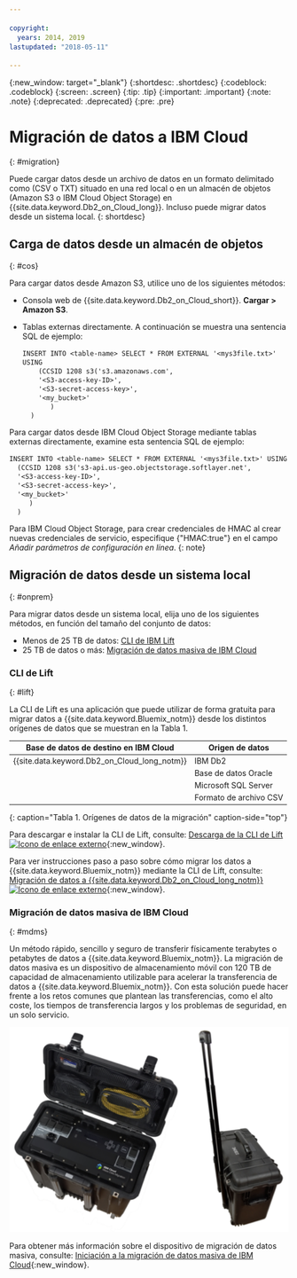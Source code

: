 ```yaml
---

copyright:
  years: 2014, 2019
lastupdated: "2018-05-11"

---
```


<!-- Attribute definitions --> 
{:new_window: target="_blank"}
{:shortdesc: .shortdesc}
{:codeblock: .codeblock}
{:screen: .screen}
{:tip: .tip}
{:important: .important}
{:note: .note}
{:deprecated: .deprecated}
{:pre: .pre}

# Migración de datos a IBM Cloud
{: #migration}

Puede cargar datos desde un archivo de datos en un formato delimitado como (CSV o TXT) situado en una red local o en un almacén de objetos (Amazon S3 o IBM Cloud Object Storage) en {{site.data.keyword.Db2_on_Cloud_long}}. Incluso puede migrar datos desde un sistema local.
{: shortdesc}

## Carga de datos desde un almacén de objetos
{: #cos}

Para cargar datos desde Amazon S3, utilice uno de los siguientes métodos:
  * Consola web de {{site.data.keyword.Db2_on_Cloud_short}}. **Cargar > Amazon S3**. 
  * Tablas externas directamente. A continuación se muestra una sentencia SQL de ejemplo:

    ```
    INSERT INTO <table-name> SELECT * FROM EXTERNAL '<mys3file.txt>' USING
        (CCSID 1208 s3('s3.amazonaws.com',
        '<S3-access-key-ID>',
        '<S3-secret-access-key>',
        '<my_bucket>'
           )
      )      
    ```

Para cargar datos desde IBM Cloud Object Storage mediante tablas externas directamente, examine esta sentencia SQL de ejemplo:

```
INSERT INTO <table-name> SELECT * FROM EXTERNAL '<mys3file.txt>' USING
  (CCSID 1208 s3('s3-api.us-geo.objectstorage.softlayer.net',
  '<S3-access-key-ID>',
  '<S3-secret-access-key>',
  '<my_bucket>'
     )
  )      
```

Para IBM Cloud Object Storage, para crear credenciales de HMAC al crear nuevas credenciales de servicio, especifique {"HMAC:true"} en el campo *Añadir parámetros de configuración en línea*.
{: note}

## Migración de datos desde un sistema local
{: #onprem}

Para migrar datos desde un sistema local, elija uno de los siguientes métodos, en función del tamaño del conjunto de datos:
* Menos de 25 TB de datos: [CLI de IBM Lift](#lift)
* 25 TB de datos o más: [Migración de datos masiva de IBM Cloud](#mdms)

### CLI de Lift
{: #lift}

La CLI de Lift es una aplicación que puede utilizar de forma gratuita para migrar datos a {{site.data.keyword.Bluemix_notm}} desde los distintos orígenes de datos que se muestran en la Tabla 1. 

| Base de datos de destino en IBM Cloud | Origen de datos |
|------------------------------|-------------|
| {{site.data.keyword.Db2_on_Cloud_long_notm}}   | IBM Db2 |
|                              | Base de datos Oracle |
|                              | Microsoft SQL Server |
|                              | Formato de archivo CSV |
{: caption="Tabla 1. Orígenes de datos de la migración" caption-side="top"}

Para descargar e instalar la CLI de Lift, consulte: [Descarga de la CLI de Lift ![Icono de enlace externo](../../icons/launch-glyph.svg "Icono de enlace externo")](https://lift.ng.bluemix.net/#download){:new_window}.

Para ver instrucciones paso a paso sobre cómo migrar los datos a {{site.data.keyword.Bluemix_notm}} mediante la CLI de Lift, consulte: [Migración de datos a {{site.data.keyword.Db2_on_Cloud_long_notm}} ![Icono de enlace externo](../../icons/launch-glyph.svg "Icono de enlace externo")](https://lift.ng.bluemix.net/#docs){:new_window}.

### Migración de datos masiva de IBM Cloud
{: #mdms}

Un método rápido, sencillo y seguro de transferir físicamente terabytes o petabytes de datos a {{site.data.keyword.Bluemix_notm}}. La migración de datos masiva es un dispositivo de almacenamiento móvil con 120 TB de capacidad de almacenamiento utilizable para acelerar la transferencia de datos a {{site.data.keyword.Bluemix_notm}}. Con esta solución puede hacer frente a los retos comunes que plantean las transferencias, como el alto coste, los tiempos de transferencia largos y los problemas de seguridad, en un solo servicio.

![Vista del dispositivo de migración de datos masiva](images/mdms.svg)

Para obtener más información sobre el dispositivo de migración de datos masiva, consulte: [Iniciación a la migración de datos masiva de IBM Cloud](/docs/infrastructure/mass-data-migration/index.html#getting-started-with-ibm-cloud-mass-data-migration){:new_window}.

